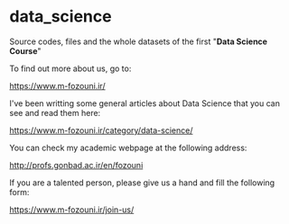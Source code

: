 # data_science
Source codes, files and the whole datasets of the first "**Data Science Course**"

To find out more about us, go to:

https://www.m-fozouni.ir/

I've been writting some general articles about Data Science that you can see and read them here:

https://www.m-fozouni.ir/category/data-science/

You can check my academic webpage at the following address:

http://profs.gonbad.ac.ir/en/fozouni

If you are a talented person, please give us a hand and fill the following form:

https://www.m-fozouni.ir/join-us/ 
